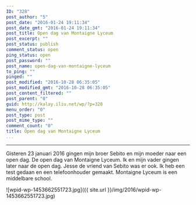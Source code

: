 ```yaml
---
ID: "328"
post_author: "5"
post_date: "2016-01-24 19:11:34"
post_date_gmt: "2016-01-24 19:11:34"
post_title: Open dag van Montaigne Lyceum
post_excerpt: ""
post_status: publish
comment_status: open
ping_status: open
post_password: ""
post_name: open-dag-van-montaigne-lyceum
to_ping: ""
pinged: ""
post_modified: "2016-10-28 06:35:05"
post_modified_gmt: "2016-10-28 06:35:05"
post_content_filtered: ""
post_parent: "0"
guid: http://kalay.iliu.net/wp/?p=328
menu_order: "0"
post_type: post
post_mime_type: ""
comment_count: "0"
title: Open dag van Montaigne Lyceum
...
```

---

Gisteren 23 januari 2016 gingen mijn broer Sebito en mijn moeder naar een open dag.
De open dag van Montaigne Lyceum.
Ik en mijn vader gingen later naar de open dag. Jesse de vriend van Sebito was er ook. Ik heb een test gedaan en een telefoonhouder gemaakt. Montaigne Lyceum is een middelbare school.

![wpid-wp-1453662551723.jpg]({{ site.url }}/img/2016/wpid-wp-1453662551723.jpg)

